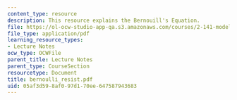 ```yaml
---
content_type: resource
description: This resource explains the Bernouill's Equation.
file: https://ol-ocw-studio-app-qa.s3.amazonaws.com/courses/2-141-modeling-and-simulation-of-dynamic-systems-fall-2006/05af3d598af097d170ee647587943683_bernoulli_resist.pdf
file_type: application/pdf
learning_resource_types:
- Lecture Notes
ocw_type: OCWFile
parent_title: Lecture Notes
parent_type: CourseSection
resourcetype: Document
title: bernoulli_resist.pdf
uid: 05af3d59-8af0-97d1-70ee-647587943683
---
```

